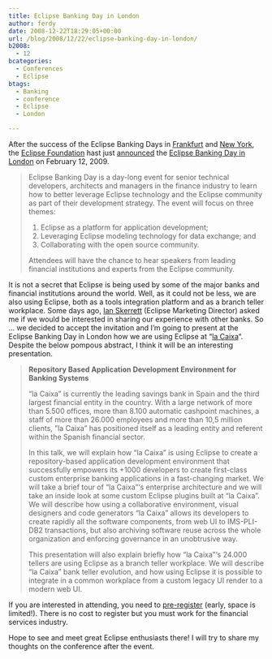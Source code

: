 ```yaml
---
title: Eclipse Banking Day in London
author: ferdy
date: 2008-12-22T18:29:05+00:00
url: /blog/2008/12/22/eclipse-banking-day-in-london/
b2008:
  - 12
bcategories:
  - Conferences
  - Eclipse
btags:
  - Banking
  - conference
  - Eclipse
  - London

---
```

After the success of the Eclipse Banking Days in [Frankfurt][1] and [New York][2], the [Eclipse Foundation][3] hast just [announced][4] the [Eclipse Banking Day in London][5] on February 12, 2009.

> Eclipse Banking Day is a day-long event for senior technical developers, architects and managers in the finance industry to learn how to better leverage Eclipse technology and the Eclipse community as part of their development strategy. The event will focus on three themes:
> 
>   1. Eclipse as a platform for application development;
>   2. Leveraging Eclipse modeling technology for data exchange; and
>   3. Collaborating with the open source community.
> 
> Attendees will have the chance to hear speakers from leading financial institutions and experts from the Eclipse community.

It is not a secret that Eclipse is being used by some of the major banks and financial institutions around the world. Well, as it could not be less, we are also using Eclipse, both as a tools integration platform and as a branch teller workplace. Some days ago, [Ian Skerrett][6] (Eclipse Marketing Director) asked me if we would be interested in sharing our experience with other banks. So &#8230; we decided to accept the invitation and I&#8217;m going to present at the Eclipse Banking Day in London how we are using Eclipse at &#8220;[la Caixa][7]&#8220;. Despite the below pompous abstract, I think it will be an interesting presentation.

> **Repository Based Application Development Environment for Banking Systems**
> 
> &#8220;la Caixa&#8221; is currently the leading savings bank in Spain and the third largest financial entity in the country. With a large network of more than 5.500 offices, more than 8.100 automatic cashpoint machines, a staff of more than 26.000 employees and more than 10,5 million clients, ”la Caixa” has positioned itself as a leading entity and referent within the Spanish financial sector.
> 
> In this talk, we will explain how &#8220;la Caixa&#8221; is using Eclipse to create a repository-based application development environment that successfully empowers its +1000 developers to create first-class custom enterprise banking applications in a fast-changing market. We will take a brief tour of &#8220;la Caixa&#8221;&#8216;s enterprise architecture and we will take an inside look at some custom Eclipse plugins built at &#8220;la Caixa&#8221;. We will describe how using a collaborative environment, visual designers and code generators “la Caixa” allows its developers to create rapidly all the software components, from web UI to IMS-PLI-DB2 transactions, but also archiving software reuse across the whole organization and enforcing governance in an unobtrusive way.
> 
> This presentation will also explain briefly how &#8220;la Caixa&#8221;&#8216;s 24.000 tellers are using Eclipse as a branch teller workplace. We will describe &#8220;la Caixa&#8221; bank teller evolution, and how using Eclipse it is possible to integrate in a common workplace from a custom legacy UI render to a modern web UI.

If you are interested in attending, you need to [pre-register][8] (early, space is limited!). There is no cost to register but you must work for the financial services industry.

Hope to see and meet great Eclipse enthusiasts there! I will try to share my thoughts on the conference after the event.

 [1]: http://www.eclipse-banking.org/
 [2]: http://wiki.eclipse.org/EclipseBankingDayNYC
 [3]: http://www.eclipse.org/org/foundation/
 [4]: http://www.eclipse.org/org/press-release/20081222_bankingdaylondon.php
 [5]: http://wiki.eclipse.org/EclipseBankingDayLondon
 [6]: http://ianskerrett.wordpress.com/
 [7]: http://www.lacaixa.com
 [8]: http://wiki.eclipse.org/EclipseBankingDayLondon#Attendee_Registration